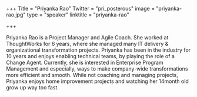 +++
Title = "Priyanka Rao"
Twitter = "pri_posterous"
image = "priyanka-rao.jpg"
type = "speaker"
linktitle = "priyanka-rao"

+++

Priyanka Rao is a Project Manager and Agile Coach. She worked at ThoughtWorks for 6 years, where she managed many IT delivery & organizational transformation projects. Priyanka has been in the industry for 10 years and enjoys enabling technical teams, by playing the role of a Change Agent. Currently, she is interested in Enterprise Program Management and especially, ways to make company-wide transformations more efficient and smooth. While not coaching and managing projects, Priyanka enjoys home improvement projects and watching her 14month old grow up way too fast.
